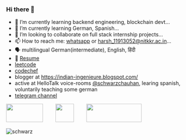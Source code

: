 ### Hi there 👋


- 🔭 I’m currently learning backend engineering, blockchain devt...
- 🌱 I’m currently learning German, Spanish...
- 👯 I’m looking to collaborate on full stack internship projects...
- 📫 How to reach me: [whatsapp](https://wa.me/918221875710?text=hi) or <harsh_11913052@nitkkr.ac.in>...
- 🗣 multilingual German(intermediate), English, हिंदी
- 📰 [Resume](https://drive.google.com/file/d/1MWt9fjTq1-L9JmEGGQ3VAq5bfJLrcR--/view?usp=sharing)
- [leetcode](https://leetcode.com/usernameharsh/)
- [codechef](https://www.codechef.com/users/usernameharsh)
- blogger at <https://indian-ingenieure.blogspot.com/>
- active at HelloTalk voice-rooms [@schwarzchauhan](https://www.hellotalk.com/u/schwarzchauhan), learing spanish, voluntarily teaching some german
- [telegram channel](https://t.me/+vE6NJyNfe7ExMzQ1)

<a href="https://www.linkedin.com/in/schwarzchauhan/" style="margin-right: 30px;"><img width="100" height="50" src="https://upload.wikimedia.org/wikipedia/commons/0/01/LinkedIn_Logo.svg"></a>
<a href="https://www.instagram.com/blackychauhan/" style="margin-right: 30px;"><img width="50" height="50" src="https://upload.wikimedia.org/wikipedia/commons/e/e7/Instagram_logo_2016.svg"></a>
<a href="https://www.youtube.com/channel/UCCSsffoAPFq8Zd584k2ECBA"><img width="150" height="50" src="https://upload.wikimedia.org/wikipedia/commons/b/b8/YouTube_Logo_2017.svg"></a>

![schwarz](https://i.ibb.co/NFTyXn1/unnamed.jpg)

